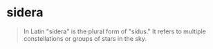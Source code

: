 # sidera

> In Latin "sidera" is the plural form of "sidus." It refers to multiple constellations or groups of stars in the sky.
